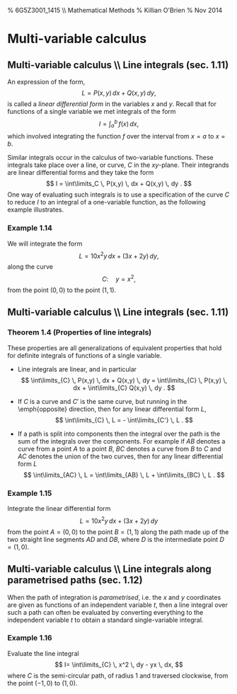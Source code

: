 % 6G5Z3001_1415 \\\\ Mathematical Methods
% Killian O'Brien
% Nov 2014
$\newcommand{\pderiv}[2]{\frac{\partial #1}{\partial #2}}
\newcommand{\ppderiv}[2]{\frac{\partial^2 #1}{\partial #2}}$

# Multi-variable calculus

## Multi-variable calculus \\\\ Line integrals (sec. 1.11)

An expression of the form, 
$$
L = P(x,y) \, dx + Q(x,y) \, dy ,
$$
is called a *linear differential form*  in the variables $x$ and $y$. Recall that for functions of a single variable we met integrals of the form
$$
I = \int_a^b \, f(x) \, dx ,
$$
which involved integrating the function $f$ over the interval from $x=a$ to $x=b$. 

Similar integrals occur in the calculus of two-variable functions. These integrals take place over a line, or curve, $C$ in the $xy$-plane. Their integrands are linear differential forms and they take the form
$$
I = \int\limits_C \, P(x,y) \, dx + Q(x,y) \, dy .
$$
One way of evaluating such integrals is to use a specification of the curve $C$ to reduce $I$ to an integral of a one-variable function, as the following example illustrates. 

### Example 1.14

We will integrate the form 
$$
L = 10 x^2 y \, dx + (3x+2y)\, dy ,
$$
along the curve 
$$
C: \quad y=x^2 ,
$$
from the point $(0,0)$ to the point $(1,1)$. 

## Multi-variable calculus \\\\ Line integrals (sec. 1.11)

### Theorem 1.4 (Properties of line integrals)

These properties are all generalizations of equivalent properties that hold for definite integrals of functions of a single variable. 

* Line integrals are linear, and in particular 
$$
\int\limits_{C} \, P(x,y) \, dx + Q(x,y) \, dy = \int\limits_{C} \, P(x,y) \, dx + \int\limits_{C} Q(x,y) \, dy .
$$

* If $C$ is a curve and $C'$ is the same curve, but running in the \emph{opposite} direction, then for any linear differential form $L$,
$$
\int\limits_{C} \, L = - \int\limits_{C'} \, L .
$$

* If a path is split into components then the integral over the path is the sum of the integrals over the components. For example if $AB$ denotes a curve from a point $A$ to a point $B$, $BC$ denotes a curve from $B$ to $C$ and $AC$ denotes the union of the two curves, then for any linear differential form $L$ 
$$
\int\limits_{AC} \, L = \int\limits_{AB} \, L + \int\limits_{BC} \, L .
$$

### Example 1.15

Integrate the linear differential form 
$$
L = 10 x^2 y \, dx + (3x + 2y) \, dy
$$
from the point $A=(0,0)$ to the point $B=(1,1)$ along the path made up of the two straight line segments $AD$ and $DB$, where $D$ is the intermediate point $D=(1,0)$.

## Multi-variable calculus \\\\ Line integrals along parametrised paths (sec. 1.12)

When the path of integration is *parametrised*, i.e. the $x$ and $y$ coordinates are given as functions of an independent variable $t$, then a line integral over such a path can often be evaluated by converting everything to the independent variable $t$ to obtain a standard single-variable integral. 

### Example 1.16

Evaluate the line integral
$$
I= \int\limits_{C} \, x^2 \, dy - yx \, dx,
$$
where $C$ is the semi-circular path, of radius $1$ and  traversed clockwise, from the point $(-1,0)$ to $(1,0)$.

 
 <!--- 
 <div class="compute"><script type="text/x-sage"><div class="compute"><script type="text/x-sage">
@interact
def tline(ep=slider(0.0001,4,0.1,0)):
          p=plot(sin(x), (x, 0, 2*pi));
          a=pi/2;
          u=a+ep;
          slope=(sin(u)-sin(a))/(u-a);
          q=plot(slope*(x-pi/2)+sin(pi/2), (x,0,2*pi), color='red');
          (p+q).show();
</script></div> </script></div> 


[`cloud.sagemath.com`](https://cloud.sagemath.com).
 --->
